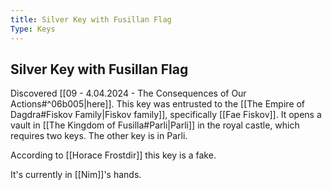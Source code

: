 ```yaml
---
title: Silver Key with Fusillan Flag
Type: Keys
---
```

## Silver Key with Fusillan Flag

Discovered [[09 - 4.04.2024 - The Consequences of Our Actions#^06b005|here]]. 
This key was entrusted to the [[The Empire of Dagdra#Fiskov Family|Fiskov family]], specifically [[Fae Fiskov]]. 
It opens a vault in [[The Kingdom of Fusilla#Parli|Parli]] in the royal castle, which requires two keys. The other key is in Parli. 

According to [[Horace Frostdir]] this key is a fake. 

It's currently in [[Nim]]'s hands. 